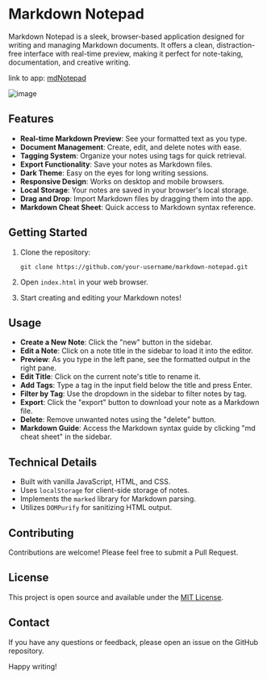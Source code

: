 # Markdown Notepad

Markdown Notepad is a sleek, browser-based application designed for writing and managing Markdown documents. It offers a clean, distraction-free interface with real-time preview, making it perfect for note-taking, documentation, and creative writing.

link to app:
[mdNotepad](https://stihilus.github.io/mdNotepad/)

![image](https://github.com/user-attachments/assets/83997807-75b9-43c4-8749-51dc75c3fd0f)

## Features

- **Real-time Markdown Preview**: See your formatted text as you type.
- **Document Management**: Create, edit, and delete notes with ease.
- **Tagging System**: Organize your notes using tags for quick retrieval.
- **Export Functionality**: Save your notes as Markdown files.
- **Dark Theme**: Easy on the eyes for long writing sessions.
- **Responsive Design**: Works on desktop and mobile browsers.
- **Local Storage**: Your notes are saved in your browser's local storage.
- **Drag and Drop**: Import Markdown files by dragging them into the app.
- **Markdown Cheat Sheet**: Quick access to Markdown syntax reference.

## Getting Started

1. Clone the repository:
   ```
   git clone https://github.com/your-username/markdown-notepad.git
   ```

2. Open `index.html` in your web browser.

3. Start creating and editing your Markdown notes!

## Usage

- **Create a New Note**: Click the "new" button in the sidebar.
- **Edit a Note**: Click on a note title in the sidebar to load it into the editor.
- **Preview**: As you type in the left pane, see the formatted output in the right pane.
- **Edit Title**: Click on the current note's title to rename it.
- **Add Tags**: Type a tag in the input field below the title and press Enter.
- **Filter by Tag**: Use the dropdown in the sidebar to filter notes by tag.
- **Export**: Click the "export" button to download your note as a Markdown file.
- **Delete**: Remove unwanted notes using the "delete" button.
- **Markdown Guide**: Access the Markdown syntax guide by clicking "md cheat sheet" in the sidebar.

## Technical Details

- Built with vanilla JavaScript, HTML, and CSS.
- Uses `localStorage` for client-side storage of notes.
- Implements the `marked` library for Markdown parsing.
- Utilizes `DOMPurify` for sanitizing HTML output.

## Contributing

Contributions are welcome! Please feel free to submit a Pull Request.

## License

This project is open source and available under the [MIT License](LICENSE).

## Contact

If you have any questions or feedback, please open an issue on the GitHub repository.

Happy writing!
